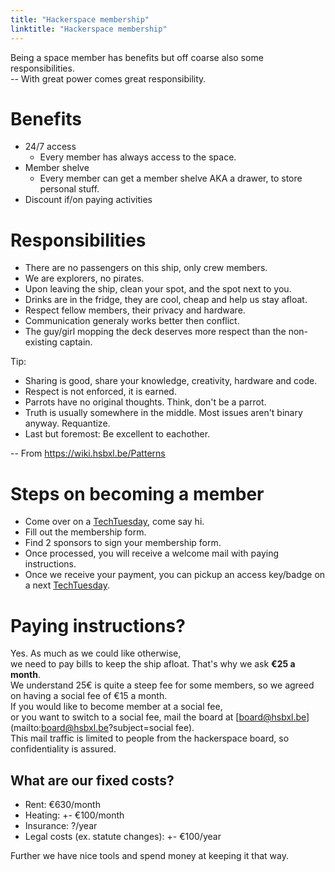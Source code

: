 ```yaml
---
title: "Hackerspace membership"
linktitle: "Hackerspace membership"
---
```


Being a space member has benefits but off coarse also some responsibilities.  
-- With great power comes great responsibility.

# Benefits
- 24/7 access
  - Every member has always access to the space. 
- Member shelve
  - Every member can get a member shelve AKA a drawer, to store personal stuff.
- Discount if/on paying activities


# Responsibilities

- There are no passengers on this ship, only crew members.
- We are explorers, no pirates.
- Upon leaving the ship, clean your spot, and the spot next to you.
- Drinks are in the fridge, they are cool, cheap and help us stay afloat.
- Respect fellow members, their privacy and hardware.
- Communication generaly works better then conflict.
- The guy/girl mopping the deck deserves more respect than the non-existing captain.

Tip:

- Sharing is good, share your knowledge, creativity, hardware and code.
- Respect is not enforced, it is earned.
- Parrots have no original thoughts. Think, don't be a parrot.
- Truth is usually somewhere in the middle. Most issues aren't binary anyway. Requantize.
- Last but foremost: Be excellent to eachother.

-- From https://wiki.hsbxl.be/Patterns

# Steps on becoming a member

- Come over on a [TechTuesday](/events/techtuesday), come say hi.
- Fill out the membership form. 
- Find 2 sponsors to sign your membership form.
- Once processed, you will receive a welcome mail with paying instructions.
- Once we receive your payment, you can pickup an access key/badge on a next [TechTuesday](/events/techtuesday).

# Paying instructions?
Yes. As much as we could like otherwise,  
we need to pay bills to keep the ship afloat. That's why we ask **€25 a month**.  
We understand 25€ is quite a steep fee for some members, so we agreed on having a social fee of €15 a month.  
If you would like to become member at a social fee,  
or you want to switch to a social fee, mail the board at [board@hsbxl.be](mailto:board@hsbxl.be?subject=social fee).  
This mail traffic is limited to people from the hackerspace board, so confidentiality is assured.  

## What are our fixed costs?
- Rent: €630/month
- Heating: +- €100/month
- Insurance: ?/year
- Legal costs (ex. statute changes): +- €100/year

Further we have nice tools and spend money at keeping it that way.